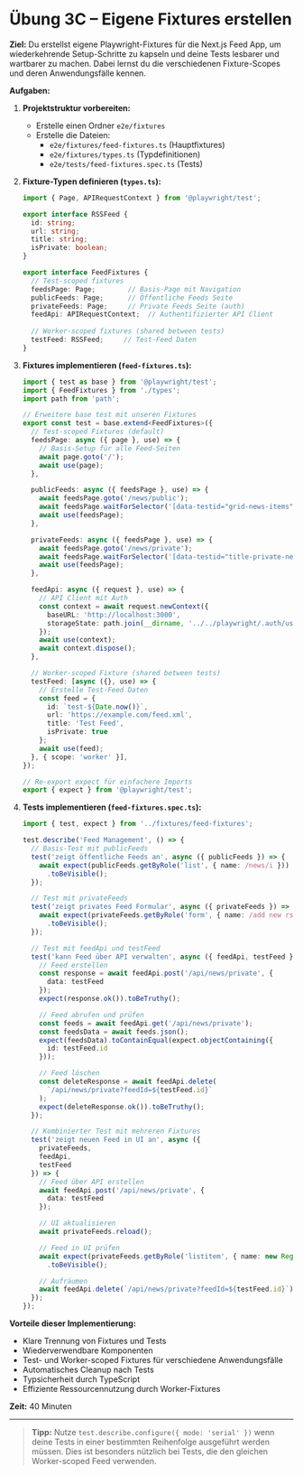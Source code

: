 # Übung 3C – Eigene Fixtures erstellen

**Ziel:**
Du erstellst eigene Playwright-Fixtures für die Next.js Feed App, um wiederkehrende Setup-Schritte zu kapseln und deine Tests lesbarer und wartbarer zu machen. Dabei lernst du die verschiedenen Fixture-Scopes und deren Anwendungsfälle kennen.

**Aufgaben:**

1. **Projektstruktur vorbereiten:**
   - Erstelle einen Ordner `e2e/fixtures`
   - Erstelle die Dateien:
     - `e2e/fixtures/feed-fixtures.ts` (Hauptfixtures)
     - `e2e/fixtures/types.ts` (Typdefinitionen)
     - `e2e/tests/feed-fixtures.spec.ts` (Tests)

2. **Fixture-Typen definieren (`types.ts`):**
   ```typescript
   import { Page, APIRequestContext } from '@playwright/test';
   
   export interface RSSFeed {
     id: string;
     url: string;
     title: string;
     isPrivate: boolean;
   }

   export interface FeedFixtures {
     // Test-scoped fixtures
     feedsPage: Page;        // Basis-Page mit Navigation
     publicFeeds: Page;      // Öffentliche Feeds Seite
     privateFeeds: Page;     // Private Feeds Seite (auth)
     feedApi: APIRequestContext;  // Authentifizierter API Client
     
     // Worker-scoped fixtures (shared between tests)
     testFeed: RSSFeed;     // Test-Feed Daten
   }
   ```

3. **Fixtures implementieren (`feed-fixtures.ts`):**
   ```typescript
   import { test as base } from '@playwright/test';
   import { FeedFixtures } from './types';
   import path from 'path';

   // Erweitere base test mit unseren Fixtures
   export const test = base.extend<FeedFixtures>({
     // Test-scoped Fixtures (default)
     feedsPage: async ({ page }, use) => {
       // Basis-Setup für alle Feed-Seiten
       await page.goto('/');
       await use(page);
     },

     publicFeeds: async ({ feedsPage }, use) => {
       await feedsPage.goto('/news/public');
       await feedsPage.waitForSelector('[data-testid="grid-news-items"]');
       await use(feedsPage);
     },

     privateFeeds: async ({ feedsPage }, use) => {
       await feedsPage.goto('/news/private');
       await feedsPage.waitForSelector('[data-testid="title-private-news"]');
       await use(feedsPage);
     },

     feedApi: async ({ request }, use) => {
       // API Client mit Auth
       const context = await request.newContext({
         baseURL: 'http://localhost:3000',
         storageState: path.join(__dirname, '../../playwright/.auth/user.json'),
       });
       await use(context);
       await context.dispose();
     },

     // Worker-scoped Fixture (shared between tests)
     testFeed: [async ({}, use) => {
       // Erstelle Test-Feed Daten
       const feed = {
         id: `test-${Date.now()}`,
         url: 'https://example.com/feed.xml',
         title: 'Test Feed',
         isPrivate: true
       };
       await use(feed);
     }, { scope: 'worker' }],
   });

   // Re-export expect für einfachere Imports
   export { expect } from '@playwright/test';
   ```

4. **Tests implementieren (`feed-fixtures.spec.ts`):**
   ```typescript
   import { test, expect } from '../fixtures/feed-fixtures';

   test.describe('Feed Management', () => {
     // Basis-Test mit publicFeeds
     test('zeigt öffentliche Feeds an', async ({ publicFeeds }) => {
       await expect(publicFeeds.getByRole('list', { name: /news/i }))
         .toBeVisible();
     });

     // Test mit privateFeeds
     test('zeigt privates Feed Formular', async ({ privateFeeds }) => {
       await expect(privateFeeds.getByRole('form', { name: /add new rss feed/i }))
         .toBeVisible();
     });

     // Test mit feedApi und testFeed
     test('kann Feed über API verwalten', async ({ feedApi, testFeed }) => {
       // Feed erstellen
       const response = await feedApi.post('/api/news/private', {
         data: testFeed
       });
       expect(response.ok()).toBeTruthy();

       // Feed abrufen und prüfen
       const feeds = await feedApi.get('/api/news/private');
       const feedsData = await feeds.json();
       expect(feedsData).toContainEqual(expect.objectContaining({
         id: testFeed.id
       }));

       // Feed löschen
       const deleteResponse = await feedApi.delete(
         `/api/news/private?feedId=${testFeed.id}`
       );
       expect(deleteResponse.ok()).toBeTruthy();
     });

     // Kombinierter Test mit mehreren Fixtures
     test('zeigt neuen Feed in UI an', async ({ 
       privateFeeds, 
       feedApi, 
       testFeed 
     }) => {
       // Feed über API erstellen
       await feedApi.post('/api/news/private', {
         data: testFeed
       });

       // UI aktualisieren
       await privateFeeds.reload();

       // Feed in UI prüfen
       await expect(privateFeeds.getByRole('listitem', { name: new RegExp(testFeed.title, 'i') }))
         .toBeVisible();

       // Aufräumen
       await feedApi.delete(`/api/news/private?feedId=${testFeed.id}`);
     });
   });
   ```

**Vorteile dieser Implementierung:**
- Klare Trennung von Fixtures und Tests
- Wiederverwendbare Komponenten
- Test- und Worker-scoped Fixtures für verschiedene Anwendungsfälle
- Automatisches Cleanup nach Tests
- Typsicherheit durch TypeScript
- Effiziente Ressourcennutzung durch Worker-Fixtures

**Zeit:** 40 Minuten

---

> **Tipp:** Nutze `test.describe.configure({ mode: 'serial' })` wenn deine Tests in einer bestimmten Reihenfolge ausgeführt werden müssen. Dies ist besonders nützlich bei Tests, die den gleichen Worker-scoped Feed verwenden.
